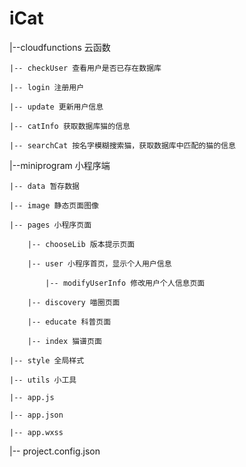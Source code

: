 # iCat
|--cloudfunctions 云函数

    |-- checkUser 查看用户是否已存在数据库
    
    |-- login 注册用户
    
    |-- update 更新用户信息

    |-- catInfo 获取数据库猫的信息

    |-- searchCat 按名字模糊搜索猫，获取数据库中匹配的猫的信息
    
|--miniprogram 小程序端

    |-- data 暂存数据

    |-- image 静态页面图像

    |-- pages 小程序页面
    
        |-- chooseLib 版本提示页面

        |-- user 小程序首页，显示个人用户信息
        
            |-- modifyUserInfo 修改用户个人信息页面
        
        |-- discovery 喵圈页面

        |-- educate 科普页面

        |-- index 猫谱页面
    
    |-- style 全局样式

    |-- utils 小工具

    |-- app.js 
    
    |-- app.json 
    
    |-- app.wxss

|-- project.config.json
    

